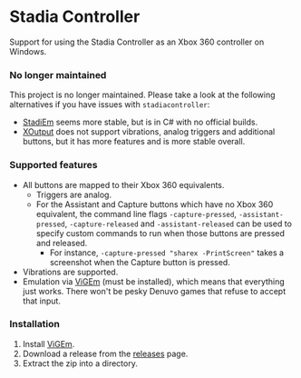 # Stadia Controller

Support for using the Stadia Controller as an Xbox 360 controller
on Windows.

### No longer maintained
This project is no longer maintained. Please take a look at the following alternatives if you
have issues with `stadiacontroller`:
- [StadiEm](https://github.com/MWisBest/StadiEm) seems more stable, but is in C# with no
  official builds.
- [XOutput](https://github.com/csutorasa/XOutput) does not support vibrations, analog triggers
  and additional buttons, but it has more features and is more stable overall.

### Supported features
- All buttons are mapped to their Xbox 360 equivalents.
  - Triggers are analog.
  - For the Assistant and Capture buttons which have no Xbox 360 equivalent,
    the command line flags `-capture-pressed`, `-assistant-pressed`, `-capture-released` and
    `-assistant-released` can be used to specify custom commands to run when those
    buttons are pressed and released.
    - For instance, `-capture-pressed "sharex -PrintScreen"` takes a screenshot when the Capture
      button is pressed.
- Vibrations are supported.
- Emulation via [ViGEm](https://vigem.org) (must be installed), which means that
  everything just works. There won't be pesky Denuvo games that refuse to accept that input.

### Installation
1. Install [ViGEm](https://github.com/ViGEm/ViGEmBus/releases).
2. Download a release from the [releases](https://github.com/71/stadiacontroller/releases) page.
3. Extract the zip into a directory.
